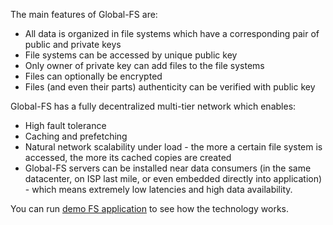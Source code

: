 The main features of Global-FS are:
* All data is organized in file systems which have a corresponding pair of public and private keys
* File systems can be accessed by unique public key
* Only owner of private key can add files to the file systems
* Files can optionally be encrypted
* Files (and even their parts) authenticity can be verified with public key

Global-FS has a fully decentralized multi-tier network which enables:
* High fault tolerance 
* Caching and prefetching
* Natural network scalability under load - the more a certain file system is accessed, the more its cached copies are 
created
* Global-FS servers can be installed near data consumers (in the same datacenter, on ISP last mile, or even embedded 
directly into application) - which means extremely low latencies and high data availability.

You can run [demo FS application](https://github.com/softindex/datakernel/tree/master/examples/global-fs-demo) to see 
how the technology works.